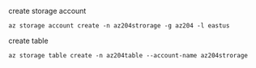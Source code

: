 create storage account

`az storage account create -n az204strorage -g az204 -l eastus`

create table

`az storage table create -n az204table --account-name az204strorage`

